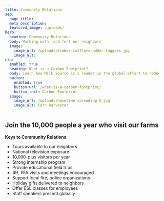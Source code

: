 ```yaml
---
title: Community Relations
seo:
  page_title:
  meta_description:
  featured_image: /uploads/
hero:
  heading: Community Relations
  body: Working with (and for) our neighbors
  image:
    image_url: /uploads/timber-rattlers-udder-tuggers.jpg
    image_alt:
cta:
  enabled: true
  heading: What is a Carbon Footprint?
  body: Learn how Milk Source is a leader in the global effort to reduce emissions.
  button:
    enabled: true
    button_url: /what-is-a-carbon-footprint/
    button_text: Carbon Footprint
  image:
    image_url: /uploads/hoseline-spreading-5.jpg
    image_alt: Corn harvester
---
```


## Join the 10,000 people a year who visit our farms

**Keys to Community Relations**

* Tours available to our neighbors
* National television exposure  
* 10,000-plus visitors per year
* Strong internship program
* Provide educational field trips
* 4H, FFA visits and meetings encouraged
* Support local fire, police organizations
* Holiday gifts delivered to neighbors
* Offer ESL classes for employees
* Staff speakers present globally